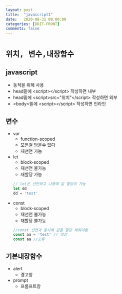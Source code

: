 ```yaml
---
layout: post
title:  "javascript1"
date:   2020-08-31 00:00:00
categories: [DDIT-FRONT]
comments: false
---
```


# `위치, 변수,내장함수`

## javascript
- 동적을 위해 사용
- head밑에 &lt;script&gt;&lt;/script&gt; 작성하면 내부
- head밑에 &lt;script&gt;src=&quot;위치&quot;&lt;/script&gt; 작성하면 외부
- &lt;body&gt;밑에  &lt;script&gt;&lt;/script&gt; 작성하면 인라인

## 변수
- var
    - function-scoped
    - 모든걸 담을수 있다
    - 재선언 가능 
- let
    - block-scoped
    - 재선언 불가능  
    - 재할당 가능 
    ```javascript
    // let은 선언하고 나중에 값 할당이 가능
    let dd
    dd = 'test'
    ```
- const  
    - block-scoped
    - 재선언 불가능
    - 재할당 불가능
    ```javascript
    //const 선언과 동시에 값을 할당 해줘야함
    const aa = 'test' // 정상
    const aa //오류
    ``` 

## 기본내장함수  
- alert
    - 경고창
- prompt
    - 프롬프트창
        